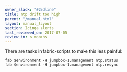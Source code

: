 ```yaml
---
owner_slack: "#2ndline"
title: ntp drift too high
parent: "/manual.html"
layout: manual_layout
section: Icinga alerts
last_reviewed_on: 2017-07-05
review_in: 6 months
---
```


There are tasks in fabric-scripts to make this less painful:

    fab $environment -H jumpbox-1.management ntp.status
    fab $environment -H jumpbox-1.management ntp.resync
